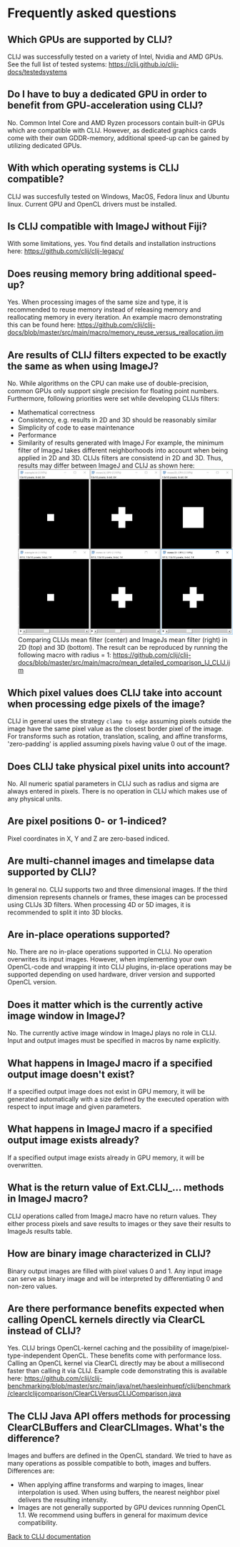 # Frequently asked questions

<a name="supported_gpus"></a>
## Which GPUs are supported by CLIJ?
CLIJ was successfully tested on a variety of Intel, Nvidia and AMD GPUs. See the full list of tested systems:
https://clij.github.io/clij-docs/testedsystems

<a name="buy_gpus"></a>
## Do I have to buy a dedicated GPU in order to benefit from GPU-acceleration using CLIJ?
No. Common Intel Core and AMD Ryzen processors contain built-in GPUs which are compatible with CLIJ. 
However, as dedicated graphics cards come with their own GDDR-memory, additional speed-up can be gained by utilizing dedicated GPUs.

<a name="supported_os"></a>
## With which operating systems is CLIJ compatible?
CLIJ was succesfully tested on Windows, MacOS, Fedora linux and Ubuntu linux. 
Current GPU and OpenCL drivers must be installed.

<a name="compatibility_imagej"></a>
## Is CLIJ compatible with ImageJ without Fiji?
With some limitations, yes. You find details and installation instructions here:
https://github.com/clij/clij-legacy/

<a name="memory_reuse"></a>
## Does reusing memory bring additional speed-up?
Yes. When processing images of the same size and type, it is recommended to reuse memory instead of releasing memory and reallocating memory in every iteration. An example macro demonstrating this can be found here:
https://github.com/clij/clij-docs/blob/master/src/main/macro/memory_reuse_versus_reallocation.ijm

<a name="result_comparibility_imagej"></a>
## Are results of CLIJ filters expected to be exactly the same as when using ImageJ?
No. While algorithms on the CPU can make use of double-precision, common GPUs only support single precision for floating point numbers. Furthermore, following priorities were set while developing CLIJs filters:
* Mathematical correctness
* Consistency, e.g. results in 2D and 3D should be reasonably similar
* Simplicity of code to ease maintenance
* Performance
* Similarity of results generated with ImageJ
For example, the minimum filter of ImageJ takes different neighborhoods into account when being applied in 2D and 3D. CLIJs filters are consistend in 2D and 3D. Thus, results may differ between ImageJ and CLIJ as shown here:
![Image](images/mean_filter_comparison_r1.png)
Comparing CLIJs mean filter (center) and ImageJs mean filter (right) in 2D (top) and 3D (bottom). The result can be reproduced by running the following macro with radius = 1:
https://github.com/clij/clij-docs/blob/master/src/main/macro/mean_detailed_comparison_IJ_CLIJ.ijm

<a name="image_edge_handling"></a>
## Which pixel values does CLIJ take into account when processing edge pixels of the image?
CLIJ in general uses the strategy `clamp to edge` assuming pixels outside the image have the same pixel value as the closest border pixel of the image. For transforms such as rotation, translation, scaling, and affine transforms, 'zero-padding' is applied assuming pixels having value 0 out of the image.

<a name="physical_units"></a>
## Does CLIJ take physical pixel units into account?
No. All numeric spatial parameters in CLIJ such as radius and sigma are always entered in pixels. There is no operation in CLIJ which makes use of any physical units.

<a name="pixel_indexing"></a>
## Are pixel positions 0- or 1-indiced?
Pixel coordinates in X, Y and Z are zero-based indiced.

<a name="multi)_channels"></a>
## Are multi-channel images and timelapse data supported by CLIJ?
In general no. CLIJ supports two and three dimensional images. If the third dimension represents channels or frames, these images can be processed using CLIJs 3D filters. When processing 4D or 5D images, it is recommended to split it into 3D blocks.

<a name="inplace_operations"></a>
## Are in-place operations supported?
No. There are no in-place operations supported in CLIJ. No operation overwrites its input images. However, when implementing your own OpenCL-code and wrapping it into CLIJ plugins, in-place operations may be supported depending on used hardware, driver version and supported OpenCL version.

<a name="active_imagej_window"></a>
## Does it matter which is the currently active image window in ImageJ?
No. The currently active image window in ImageJ plays no role in CLIJ. Input and output images must be specified in macros by name explicitly.

<a name="output_not_existing_macro"></a>
## What happens in ImageJ macro if a specified output image doesn't exist?
If a specified output image does not exist in GPU memory, it will be generated automatically with a size defined by the executed operation with respect to input image and given parameters.

<a name="output_existing_macro"></a>
## What happens in ImageJ macro if a specified output image exists already?
If a specified output image exists already in GPU memory, it will be overwritten.

<a name="return_values_macro"></a>
## What is the return value of Ext.CLIJ_... methods in ImageJ macro?
CLIJ operations called from ImageJ macro have no return values. They either process pixels and save results to images or they save their results to ImageJs results table.

<a name="binary_image_characteristics"></a>
## How are binary image characterized in CLIJ?
Binary output images are filled with pixel values 0 and 1. Any input image can serve as binary image and will be interpreted by differentiating 0 and non-zero values.

<a name="clearcl_vs_clij_performance_benefits"></a>
## Are there performance benefits expected when calling OpenCL kernels directly via ClearCL instead of CLIJ?
Yes. CLIJ brings OpenCL-kernel caching and the possibility of image/pixel-type-independent OpenCL. These benefits come with performance loss. Calling an OpenCL kernel via ClearCL directly may be about a millisecond faster than calling it via CLIJ. Example code demonstrating this is available here:
https://github.com/clij/clij-benchmarking/blob/master/src/main/java/net/haesleinhuepf/clij/benchmark/clearclclijcomparison/ClearCLVersusCLIJComparison.java

<a name="buffers_vs_images"></a>
## The CLIJ Java API offers methods for processing ClearCLBuffers and ClearCLImages. What's the difference?
Images and buffers are defined in the OpenCL standard. We tried to have as many operations as possible compatible to both, images and buffers. Differences are:
* When applying affine transforms and warping to images, linear interpolation is used. When using buffers, the nearest neighbor pixel delivers the resulting intensity. 
* Images are not generally supported by GPU devices runnning OpenCL 1.1. 
We recommend using buffers in general for maximum device compatibility.

[Back to CLIJ documentation](https://clij.github.io/)


